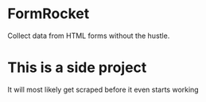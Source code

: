 # FormRocket 
Collect data from HTML forms without the hustle. 

# This is a side project
It will most likely get scraped before it even starts working
